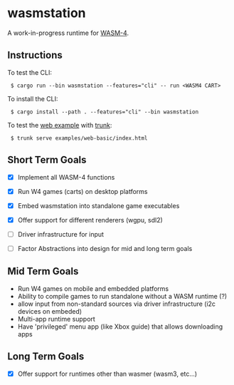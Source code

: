 # wasmstation

A work-in-progress runtime for [WASM-4](https://github.com/aduros/wasm4).

## Instructions

To test the CLI:
```shell
 $ cargo run --bin wasmstation --features="cli" -- run <WASM4 CART>
```

To install the CLI:
```shell
 $ cargo install --path . --features="cli" --bin wasmstation
```

To test the [web example](./examples/web-basic) with [trunk](https://trunkrs.dev/):
```shell
 $ trunk serve examples/web-basic/index.html
```

## Short Term Goals
* [X] Implement all WASM-4 functions
* [X] Run W4 games (carts) on desktop platforms
* [X] Embed wasmstation into standalone game executables
* [X] Offer support for different renderers (wgpu, sdl2)
* [ ] Driver infrastructure for input
* [ ] Factor Abstractions into design for mid and long term goals


## Mid Term Goals
* Run W4 games on mobile and embedded platforms
* Ability to compile games to run standalone without a WASM runtime (?)
* allow input from non-standard sources via driver infrastructure (i2c devices on embeded)
* Multi-app runtime support
* Have 'privileged' menu app (like Xbox guide) that allows downloading apps


## Long Term Goals
* [X] Offer support for runtimes other than wasmer (wasm3, etc...)

